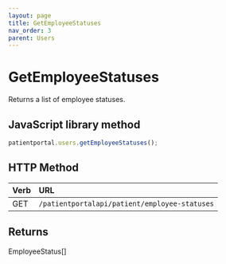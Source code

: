 ```yaml
---
layout: page
title: GetEmployeeStatuses
nav_order: 3
parent: Users
---
```


# GetEmployeeStatuses

Returns a list of employee statuses.

## JavaScript library method

```javascript
patientportal.users.getEmployeeStatuses();
```

## HTTP Method

| Verb | URL                                               |
|:-----|:--------------------------------------------------|
| GET | `/patientportalapi/patient/employee-statuses` |

## Returns

EmployeeStatus\[\]
